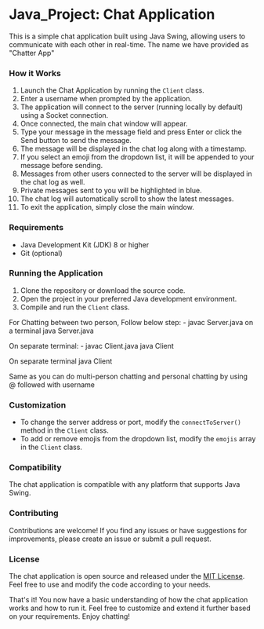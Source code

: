# Java_Project: Chat Application
This is a simple chat application built using Java Swing, allowing users to communicate with each other in real-time.
The name we have provided as "Chatter App"

### How it Works
1. Launch the Chat Application by running the `Client` class.
2. Enter a username when prompted by the application.
3. The application will connect to the server (running locally by default) using a Socket connection.
4. Once connected, the main chat window will appear.
5. Type your message in the message field and press Enter or click the Send button to send the message.
6. The message will be displayed in the chat log along with a timestamp.
7. If you select an emoji from the dropdown list, it will be appended to your message before sending.
8. Messages from other users connected to the server will be displayed in the chat log as well.
9. Private messages sent to you will be highlighted in blue.
10. The chat log will automatically scroll to show the latest messages.
11. To exit the application, simply close the main window.

### Requirements
- Java Development Kit (JDK) 8 or higher
- Git (optional)

### Running the Application
1. Clone the repository or download the source code.
2. Open the project in your preferred Java development environment.
3. Compile and run the `Client` class.

For Chatting between two person, Follow below step: -
javac Server.java on a terminal 
java Server.java 

On separate terminal: -
javac Client.java
java Client

On separate terminal 
java Client

Same as you can do multi-person chatting and personal chatting by using @ followed with username


### Customization

- To change the server address or port, modify the `connectToServer()` method in the `Client` class.
- To add or remove emojis from the dropdown list, modify the `emojis` array in the `Client` class.

### Compatibility

The chat application is compatible with any platform that supports Java Swing.

### Contributing

Contributions are welcome! If you find any issues or have suggestions for improvements, please create an issue or submit a pull request.

### License

The chat application is open source and released under the [MIT License](LICENSE). Feel free to use and modify the code according to your needs.

That's it! You now have a basic understanding of how the chat application works and how to run it. Feel free to customize and extend it further based on your requirements. Enjoy chatting!
